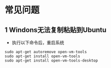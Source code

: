# 常见问题
## 1 Windons无法复制粘贴到Ubuntu

- 执行以下命令后，重启系统

```shell
sudo apt-get autoremove open-vm-tools
sudo apt-get install open-vm-tools
sudo apt-get install open-vm-tools-desktop
```

